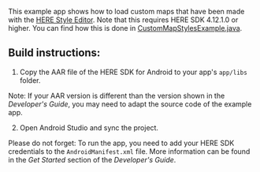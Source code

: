 This example app shows how to load custom maps that have been made with the [HERE Style Editor](https://platform.here.com/style-editor/). Note that this requires HERE SDK 4.12.1.0 or higher. You can find how this is done in [CustomMapStylesExample.java](app/src/main/java/com/here/custommapstyles/CustomMapStylesExample.java).

Build instructions:
-------------------

1) Copy the AAR file of the HERE SDK for Android to your app's `app/libs` folder.

Note: If your AAR version is different than the version shown in the _Developer's Guide_, you may need to adapt the source code of the example app.

2) Open Android Studio and sync the project.

Please do not forget: To run the app, you need to add your HERE SDK credentials to the `AndroidManifest.xml` file. More information can be found in the _Get Started_ section of the _Developer's Guide_.
